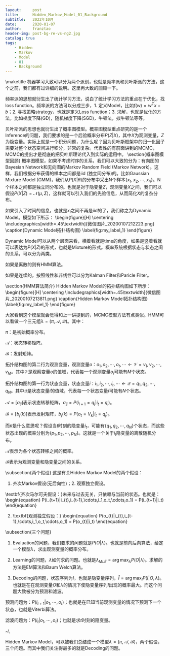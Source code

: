 ```yaml
---
layout:     post
title:      Hidden_Markov_Model_01_Background
subtitle:   2022年10月
date:       2020-01-07
author:     franztao
header-img: post-bg-re-vs-ng2.jpg
catalog: true
tags:
    - Hidden
    - Markov
    - Model
    - 01
    - Background
---
```


    
\maketitle
机器学习大致可以分为两个派别，也就是频率派和贝叶斯派的方法，这个之前，我们都有过详细的说明。这里再大致的回顾一下。

频率派的思想就衍生出了统计学习方法，说白了统计学习方法的重点在于优化，找loss function。频率派的方法可以分成三步，1. 定义Model，比如$f(w) = w^Tx+b$；2. 寻找策略strategy，也就是定义Loss function；3. 求解，也就是优化的方法，比如梯度下降(GD)，随机梯度下降(SGD)，牛顿法，拟牛顿法等等。

贝叶斯派的思想也就衍生出了概率图模型。概率图模型重点研究的是一个Inference的问题，我们要求的是一个后验概率分布$P(Z|X)$，其中$X$为观测变量，$Z$为隐变量。实际上就是一个积分问题，为什么呢？因为贝叶斯框架中的归一化因子需要对整个状态空间进行积分，非常的复杂。代表性的有前面讲到的MCMC，MCMC的提出才是彻底的把贝叶斯理论代入到实际的运用中。
\section{概率图模型回顾}
概率图模型，如果不考虑时序的关系，我们可以大致的分为：有向图的Bayesian Network和无向图的Markov Random Field (Markov Network)。这样，我们根据分布获得的样本之间都是iid (独立同分布)的。比如Gaussian Mixture Model (GMM)，我们从$P(X|\theta)$的分布中采出N个样本$\{ x_1,x_2,\cdots,x_n \}$。N个样本之间都是独立同分布的。也就是对于隐变量$Z$，观测变量$X$之间，我们可以假设$P(X|Z) = \mathcal{N}(\mu,\Sigma)$，这样就可以引入我们的先验信息，从而简化$X$的复杂分布。

如果引入了时间的信息，也就是$x_i$之间不再是iid的了，我们称之为Dynamic Model。模型如下所示：
\begin{figure}[H]
    \centering
    \includegraphics[width=.45\textwidth]{微信图片_20200107212223.png}
    \caption{Dynamic Model拓扑结构图}
    \label{fig:my_label_1}
\end{figure}

Dynamic Model可以从两个层面来看，横着看就是time的角度，如果是竖着看就可以表达为$P(X|Z)$的形式，也就是Mixture的形式。概率系统根据状态与状态之间的关系，可以分为两类。

如果是离散的则有HMM算法。

如果是连续的，按照线性和非线性可以分为Kalman Filter和Paricle Filter。

\section{HMM算法简介}
Hidden Markov Model的拓扑结构图如下所示：
\begin{figure}[H]
    \centering
    \includegraphics[width=.45\textwidth]{微信图片_20200107213811.png}
    \caption{Hidden Markov Model拓扑结构图}
    \label{fig:my_label_1}
\end{figure}

大家看到这个模型就会觉得和上一讲提到的，MCMC模型方法有点类似。HMM可以看做一个三元组$\lambda = (\pi, \mathcal{A}, \mathcal{B})$。其中：

$\pi$：是初始概率分布。

$\mathcal{A}$：状态转移矩阵。

$\mathcal{B}$：发射矩阵。

拓扑结构图的第二行为观测变量，观测变量$o$：$o_1,o_2,\cdots,o_t,\cdots \leftarrow \mathcal{V} = {v_1,v_2,\cdots,v_M}$。其中$\mathcal{V}$是观察变量$o$的值域，代表每一个观测变量$o_i$可能有$M$个状态。

拓扑结构图的第一行为状态变量，状态变量$i$：$i_1,i_2,\cdots,i_t,\cdots \leftarrow \mathcal{Q} = {q_1,q_2,\cdots,q_N}$。其中$\mathcal{Q}$是状态变量$i$的值域，代表每一个状态变量$i$可能有$N$个状态。

$\mathcal{A} = [a_{ij}]$表示状态转移矩阵，$a_{ij} = P(i_{i+1}=q_j|i_t=q_i)$。

$\mathcal{B} = [b_j(k)]$表示发射矩阵，$b_j(k) = P(o_t = V_k | i_t = q_j)$。

而$\pi$是什么意思呢？假设当$t$时刻的隐变量$i_t$，可能有$\{ q_1,q_2,\cdots,q_N \}$个状态，而这些状态出现的概率分别为$\{ p_1,p_2,\cdots,p_N \}$。这就是一个关于$i_t$隐变量的离散随机分布。

$\mathcal{A}$表示为各个状态转移之间的概率。

$\mathcal{B}$表示为观测变量和隐变量之间的关系。

\subsection{两个假设}
这是有关Hidden Markov Model的两个假设：

1. 齐次Markov假设(无后向性)；2. 观察独立假设。

\textbf{齐次马尔可夫假设：}未来与过去无关，只依赖与当前的状态。也就是：
\begin{equation}
    P(i_{t+1}|i_{t},i_{t-1},\cdots,i_1,o_t,\cdots,o_1) = P(i_{t+1}|i_t)
\end{equation}

2. \textbf{观测独立假设：}
\begin{equation}
    P(o_{t}|i_{t},i_{t-1},\cdots,i_1,o_t,\cdots,o_1) = P(o_{t}|i_t)
\end{equation}

\subsection{三个问题}
1. Evaluation的问题，我们要求的问题就是$P(O|\lambda)$。也就是前向后向算法，给定一个模型$\lambda$，求出观测变量的概率分布。

2. Learning的问题，$\lambda$如何求的问题。也就是$\lambda_{MLE} = \arg\max_{\lambda}P(O|\lambda)$。求解的方法是EM算法和Baum Welch算法。

3. Decoding的问题，状态序列为$I$，也就是隐变量序列，$\hat{I} = \arg\max_{I}P(I|O,\lambda)$。也就是在在观测变量$O$和$\lambda$的情况下使隐变量序列$I$出现的概率最大。而这个问题大致被分为预测和滤波。

预测问题为：$P(i_{t+1}|o_1,\cdots,o_t)$；也就是在已知当前观测变量的情况下预测下一个状态，也就是Viterbi算法。

滤波问题为：$P(i_{t}|o_1,\cdots,o_t)$；也就是求$t$时刻的隐变量。

~\\

Hidden Markov Model，可以被我们总结成一个模型$\lambda = (\pi,\mathcal{A},\mathcal{B})$，两个假设，三个问题。而其中我们关注得最多的就是Decoding的问题。

